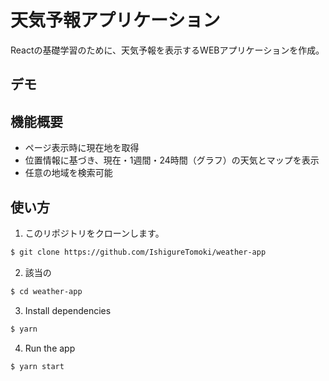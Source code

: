 # 天気予報アプリケーション

Reactの基礎学習のために、天気予報を表示するWEBアプリケーションを作成。

## デモ

## 機能概要
- ページ表示時に現在地を取得
- 位置情報に基づき、現在・1週間・24時間（グラフ）の天気とマップを表示
- 任意の地域を検索可能


## 使い方

1. このリポジトリをクローンします。

```bash
$ git clone https://github.com/IshigureTomoki/weather-app
```

2. 該当の

```bash
$ cd weather-app
```

3. Install dependencies

```bash
$ yarn
```

4. Run the app

```bash
$ yarn start
```
